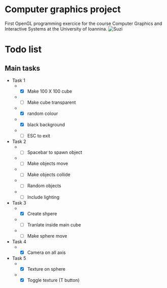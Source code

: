 # Computer graphics project
First OpenGL programming exercice for the course Computer Graphics and Interactive Systems at the University of Ioannina.
![Suzi](examples/obj_import_test/obj_example.gif)

# Todo list

## Main tasks
* Task 1
  * - [x] Make 100 X 100 cube 
  * - [ ] Make cube transparent
  * - [x] random colour
  * - [x] black background
  * - [ ] ESC to exit
* Task 2
  * - [ ] Spacebar to spawn object
  * - [ ] Make objects move
  * - [ ] Make objects collide
  * - [ ] Random objects
  * - [ ] Include lighting
* Task 3
  * - [X] Create shpere 
  * - [ ] Tranlate inside main cube
  * - [ ] Make sphere move
* Task 4
  * - [x] Camera on all axis
* Task 5
  * - [x] Texture on sphere
  * - [x] Toggle texture (T button)